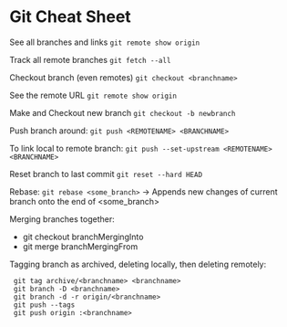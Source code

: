 # Git Cheat Sheet

See all branches and links `git remote show origin`

Track all remote branches `git fetch --all`

Checkout branch (even remotes) `git checkout <branchname>`

See the remote URL `git remote show origin`

Make and Checkout new branch `git checkout -b newbranch`

Push branch around: `git push <REMOTENAME> <BRANCHNAME>`

To link local to remote branch: `git push --set-upstream <REMOTENAME> <BRANCHNAME>`

Reset branch to last commit `git reset --hard HEAD`

Rebase: `git rebase <some_branch>` -> Appends new changes of current branch onto the end of <some_branch>

Merging branches together: 
* git checkout branchMergingInto
* git merge branchMergingFrom

Tagging branch as archived, deleting locally, then deleting remotely:
```
 git tag archive/<branchname> <branchname>
 git branch -D <branchname>
 git branch -d -r origin/<branchname>
 git push --tags
 git push origin :<branchname>
```
